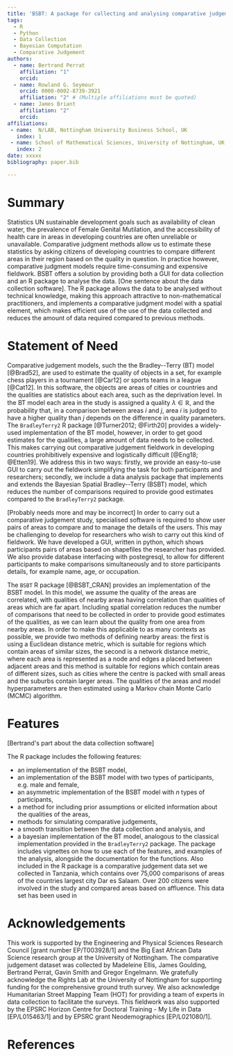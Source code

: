 ```yaml
---
title: 'BSBT: A package for collecting and analysing comparative judgement data'
tags:
  - R
  - Python
  - Data Collection
  - Bayesian Computation
  - Comparative Judgement
authors:
  - name: Bertrand Perrat
    affiliation: "1"
    orcid: 
  - name: Rowland G. Seymour
    orcid: 0000-0002-8739-3921
    affiliation: "2" # (Multiple affiliations must be quoted)
  - name: James Briant
    affiliation: "2"
    orcid: 
affiliations:
 - name:  N/LAB, Nottingham University Business School, UK
   index: 1
 - name: School of Mathematical Sciences, University of Nottingham, UK
   index: 2
date: xxxxx
bibliography: paper.bib

---
```


# Summary
Statistics UN sustainable development goals such as availability of clean water, the prevalence of Female Genital Mutilation, and the accessibility of health care in areas in developing countries are often unreliable or unavailable.  Comparative judgment methods allow us to estimate these statistics by asking citizens of developing countries to compare different areas in their region based on the quality in question. In practice however, comparative judgment models require time-consuming and expensive fieldwork. BSBT offers a solution by providing both a GUI for data collection and an R package to analyse the data. [One sentence about the data collection software]. The R package allows the data to be analysed without technical knowledge, making this approach attractive to non-mathematical practitioners, and implements a comparative judgment model with a spatial element, which makes efficient use of the use of the data collected and reduces the amount of data required compared to previous methods. 

# Statement of Need
Comparative judgement models, such the the Bradley--Terry (BT) model [@Brad52], are used to estimate the quality of objects in a set, for example chess players in a tournament [@Car12] or sports teams in a league [@Cat12]. In this software, the objects are areas of cities or countries and the qualities are statistics about each area, such as the deprivation level. In the BT model each area in the study is assigned a quality $\lambda \in \mathbb{R}$, and the probability that, in a comparison between areas $i$ and $j$, area $i$ is judged to have a higher quality than $j$ depends on the difference in quality parameters. The `BradleyTerry2` R package [@Turner2012; @Firth20] provides a widely-used implementation of the BT model, however, in order to get good estimates for the qualities, a large amount of data needs to be collected. This makes carrying out comparative judgement fieldwork in developing countries prohibitively expensive and logistically difficult [@Eng18; @Etten19]. We address this in two ways: firstly, we provide an easy-to-use GUI to carry out the fieldwork simplifying the task for both participants and researchers; secondly, we include a data analysis package that implements and extends the Bayesian Spatial Bradley--Terry (BSBT) model, which reduces the number of comparisons required to provide good estimates compared to the `BradleyTerry2` package. 

[Probably needs more and may be incorrect] In order to carry out a comparative judgement study, specialised software is required to show user pairs of areas to compare and to manage the details of the users. This may be challenging to develop for researchers who wish to carry out this kind of fieldwork. We have developed a GUI, written in python, which shows participants pairs of areas based on shapefiles the researcher has provided. We also provide database interfacing with postegresql, to allow for different participants to make comparisons simultaneously and to store participants details, for example name, age, or occupation. 

The `BSBT` R package [@BSBT_CRAN] provides an implementation of the BSBT model. In this model, we assume the quality of the areas are correlated, with qualities of nearby areas having correlation than qualities of areas which are far apart. Including spatial correlation reduces the number of comparisons that need to be collected in order to provide good estimates of the qualities, as we can learn about the quality from one area from nearby areas. In order to make this applicable to as many contexts as possible, we provide two methods of defining nearby areas: the first is using a Euclidean distance metric, which is suitable for regions which contain areas of similar sizes, the second is a network distance metric, where each area is represented as a node and edges a placed between adjacent areas and this method is suitable for regions which contain areas of different sizes, such as cities where the centre is packed with small areas and the suburbs contain larger areas. The qualities of the areas and model hyperparameters are then estimated using a Markov chain Monte Carlo (MCMC) algorithm. 

# Features 

[Bertrand's part about the data collection software]


The R package includes the following features: 
  - an implementation of the BSBT model,
  - an implementation of the BSBT model with two types of participants, e.g. male and female,
  - an asymmetric implementation of the BSBT model with $n$ types of participants,
  - a method for including prior assumptions or elicited information about the qualities of the areas, 
  - methods for simulating comparative judgements,
  - a smooth transition between the data collection and analysis, and
  - a bayesian implementation of the BT model, analogous to the classical implementation provided in the `BradleyTerry2` package.
The package includes vignettes on how to use each of the features, and examples of the analysis, alongside the documentation for the functions. Also included in the R package is a comparative judgement data set we collected in Tanzania, which contains over 75,000 comparisons of areas of the countries largest city Dar es Salaam. Over 200 citizens were involved in the study and compared areas based on affluence. This data set has been used in 




# Acknowledgements

This work is supported by the Engineering and Physical Sciences Research Council [grant number EP/T003928/1] and the Big East African Data Science research group at the University of Nottingham. The comparative judgement dataset was collected by Madeleine Ellis, James Goulding, Bertrand Perrat, Gavin Smith and Gregor Engelmann. We gratefully acknowledge the Rights Lab at the University of Nottingham for supporting funding for the comprehensive ground truth survey. We also acknowledge Humanitarian Street Mapping Team (HOT) for providing a team of experts in data collection to facilitate the surveys. This fieldwork was also supported by the EPSRC Horizon Centre for Doctoral Training - My Life in Data [EP/L015463/1] and by EPSRC grant Neodemographics [EP/L021080/1].

# References
